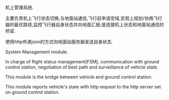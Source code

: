 机上管理系统.

主要负责机上飞行状态切换,与地面站通信,飞行前申请空域,宏观上规划/协商飞行器的最优路径,监控飞行器自身状态并向地面汇报;是连接机上状态和地面站通信的桥梁.

使用http传递json的方式向地面站服务器发送自身状态.

System Management module.

In charge of flight status management(FSM), communication with ground control station, negotiation of best path and surveillance of vehicle state.

This module is the bridge between vehicle and ground control station.

This module reports vehicle's state with http request to the http server set on ground control station.
